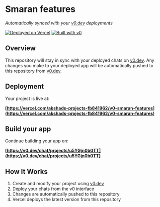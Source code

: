 # Smaran features

*Automatically synced with your [v0.dev](https://v0.dev) deployments*

[![Deployed on Vercel](https://img.shields.io/badge/Deployed%20on-Vercel-black?style=for-the-badge&logo=vercel)](https://vercel.com/akshads-projects-fb841962/v0-smaran-features)
[![Built with v0](https://img.shields.io/badge/Built%20with-v0.dev-black?style=for-the-badge)](https://v0.dev/chat/projects/u5YGjn0b0TT)

## Overview

This repository will stay in sync with your deployed chats on [v0.dev](https://v0.dev).
Any changes you make to your deployed app will be automatically pushed to this repository from [v0.dev](https://v0.dev).

## Deployment

Your project is live at:

**[https://vercel.com/akshads-projects-fb841962/v0-smaran-features](https://vercel.com/akshads-projects-fb841962/v0-smaran-features)**

## Build your app

Continue building your app on:

**[https://v0.dev/chat/projects/u5YGjn0b0TT](https://v0.dev/chat/projects/u5YGjn0b0TT)**

## How It Works

1. Create and modify your project using [v0.dev](https://v0.dev)
2. Deploy your chats from the v0 interface
3. Changes are automatically pushed to this repository
4. Vercel deploys the latest version from this repository